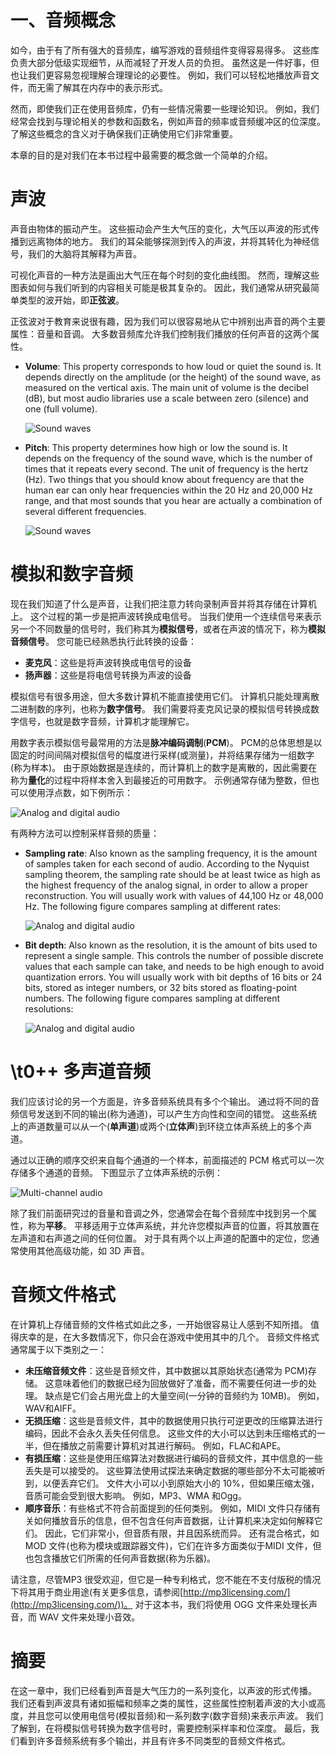 # 一、音频概念

如今，由于有了所有强大的音频库，编写游戏的音频组件变得容易得多。 这些库负责大部分低级实现细节，从而减轻了开发人员的负担。 虽然这是一件好事，但也让我们更容易忽视理解合理理论的必要性。 例如，我们可以轻松地播放声音文件，而无需了解其在内存中的表示形式。

然而，即使我们正在使用音频库，仍有一些情况需要一些理论知识。 例如，我们经常会找到与理论相关的参数和函数名，例如声音的频率或音频缓冲区的位深度。 了解这些概念的含义对于确保我们正确使用它们非常重要。

本章的目的是对我们在本书过程中最需要的概念做一个简单的介绍。

# 声波

声音由物体的振动产生。 这些振动会产生大气压的变化，大气压以声波的形式传播到远离物体的地方。 我们的耳朵能够探测到传入的声波，并将其转化为神经信号，我们的大脑将其解释为声音。

可视化声音的一种方法是画出大气压在每个时刻的变化曲线图。 然而，理解这些图表如何与我们听到的内容相关可能是极其复杂的。 因此，我们通常从研究最简单类型的波开始，即**正弦波**。

正弦波对于教育来说很有趣，因为我们可以很容易地从它中辨别出声音的两个主要属性：音量和音调。 大多数音频库允许我们控制我们播放的任何声音的这两个属性。

*   **Volume**: This property corresponds to how loud or quiet the sound is. It depends directly on the amplitude (or the height) of the sound wave, as measured on the vertical axis. The main unit of volume is the decibel (dB), but most audio libraries use a scale between zero (silence) and one (full volume).

    ![Sound waves](img/9099OT_01_01.jpg)

*   **Pitch**: This property determines how high or low the sound is. It depends on the frequency of the sound wave, which is the number of times that it repeats every second. The unit of frequency is the hertz (Hz). Two things that you should know about frequency are that the human ear can only hear frequencies within the 20 Hz and 20,000 Hz range, and that most sounds that you hear are actually a combination of several different frequencies.

    ![Sound waves](img/9099OT_01_02.jpg)

# 模拟和数字音频

现在我们知道了什么是声音，让我们把注意力转向录制声音并将其存储在计算机上。 这个过程的第一步是把声波转换成电信号。 当我们使用一个连续信号来表示另一个不同数量的信号时，我们称其为**模拟信号**，或者在声波的情况下，称为**模拟音频信号**。 您可能已经熟悉执行此转换的设备：

*   **麦克风**：这些是将声波转换成电信号的设备
*   **扬声器**：这些是将电信号转换为声波的设备

模拟信号有很多用途，但大多数计算机不能直接使用它们。 计算机只能处理离散二进制数的序列，也称为**数字信号**。 我们需要将麦克风记录的模拟信号转换成数字信号，也就是数字音频，计算机才能理解它。

用数字表示模拟信号最常用的方法是**脉冲编码调制**(**PCM**)。 PCM的总体思想是以固定的时间间隔对模拟信号的幅度进行采样(或测量)，并将结果存储为一组数字(称为样本)。 由于原始数据是连续的，而计算机上的数字是离散的，因此需要在称为**量化**的过程中将样本舍入到最接近的可用数字。 示例通常存储为整数，但也可以使用浮点数，如下例所示：

![Analog and digital audio](img/9099OT_01_03.jpg)

有两种方法可以控制采样音频的质量：

*   **Sampling rate**: Also known as the sampling frequency, it is the amount of samples taken for each second of audio. According to the Nyquist sampling theorem, the sampling rate should be at least twice as high as the highest frequency of the analog signal, in order to allow a proper reconstruction. You will usually work with values of 44,100 Hz or 48,000 Hz. The following figure compares sampling at different rates:

    ![Analog and digital audio](img/9099OT_01_04.jpg)

*   **Bit depth**: Also known as the resolution, it is the amount of bits used to represent a single sample. This controls the number of possible discrete values that each sample can take, and needs to be high enough to avoid quantization errors. You will usually work with bit depths of 16 bits or 24 bits, stored as integer numbers, or 32 bits stored as floating-point numbers. The following figure compares sampling at different resolutions:

    ![Analog and digital audio](img/9099OT_01_05.jpg)

# \\t0++ 多声道音频

我们应该讨论的另一个方面是，许多音频系统具有多个个输出。 通过将不同的音频信号发送到不同的输出(称为通道)，可以产生方向性和空间的错觉。 这些系统上的声道数量可以从一个(**单声道**)或两个(**立体声**)到环绕立体声系统上的多个声道。

通过以正确的顺序交织来自每个通道的一个样本，前面描述的 PCM 格式可以一次存储多个通道的音频。 下图显示了立体声系统的示例：

![Multi-channel audio](img/9099OT_01_06.jpg)

除了我们前面研究过的音量和音调之外，您通常会在每个音频库中找到另一个属性，称为**平移**。 平移适用于立体声系统，并允许您模拟声音的位置，将其放置在左声道和右声道之间的任何位置。 对于具有两个以上声道的配置中的定位，您通常使用其他高级功能，如 3D 声音。

# 音频文件格式

在计算机上存储音频的文件格式如此之多，一开始很容易让人感到不知所措。 值得庆幸的是，在大多数情况下，你只会在游戏中使用其中的几个。 音频文件格式通常属于以下类别之一：

*   **未压缩音频文件**：这些是音频文件，其中数据以其原始状态(通常为 PCM)存储。 这意味着他们的数据已经为回放做好了准备，而不需要任何进一步的处理。 缺点是它们会占用光盘上的大量空间(一分钟的音频约为 10MB)。 例如，WAV和AIFF。
*   **无损压缩**：这些是音频文件，其中的数据使用只执行可逆更改的压缩算法进行编码，因此不会永久丢失任何信息。 这些文件的大小可以达到未压缩格式的一半，但在播放之前需要计算机对其进行解码。 例如，FLAC和APE。
*   **有损压缩**：这些是使用压缩算法对数据进行编码的音频文件，其中信息的一些丢失是可以接受的。 这些算法使用试探法来确定数据的哪些部分不太可能被听到，以便丢弃它们。 文件大小可以小到原始大小的 10%，但如果压缩太强，音质可能会受到很大影响。 例如，MP3、WMA 和Ogg。
*   **顺序音乐**：有些格式不符合前面提到的任何类别。 例如，MIDI 文件只存储有关如何播放音乐的信息，但不包含任何声音数据，让计算机来决定如何解释它们。 因此，它们非常小，但音质有限，并且因系统而异。 还有混合格式，如 MOD 文件(也称为模块或跟踪器文件)，它们在许多方面类似于MIDI 文件，但也包含播放它们所需的任何声音数据(称为乐器)。

请注意，尽管MP3 很受欢迎，但它是一种专利格式，您不能在不支付版税的情况下将其用于商业用途(有关更多信息，请参阅[http://mp3licensing.com/](http://mp3licensing.com/))。 对于这本书，我们将使用 OGG 文件来处理长声音，而 WAV 文件来处理小音效。

# 摘要

在这一章中，我们已经看到声音是大气压力的一系列变化，以声波的形式传播。 我们还看到声波具有诸如振幅和频率之类的属性，这些属性控制着声波的大小或高度，并且您可以使用电信号(模拟音频)和一系列数字(数字音频)来表示声波。 我们了解到，在将模拟信号转换为数字信号时，需要控制采样率和位深度。 最后，我们看到许多音频系统有多个输出，并且有许多不同类型的音频文件格式。